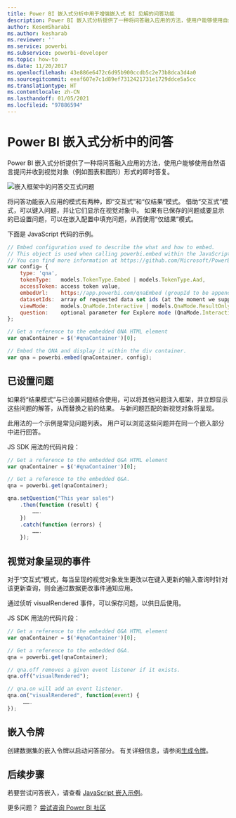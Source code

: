 ```yaml
---
title: Power BI 嵌入式分析中用于增强嵌入式 BI 见解的问答功能
description: Power BI 嵌入式分析提供了一种将问答融入应用的方法，使用户能够使用自然语言提问。 使用 Power BI 嵌入式分析改进嵌入式 BI 见解。
author: KesemSharabi
ms.author: kesharab
ms.reviewer: ''
ms.service: powerbi
ms.subservice: powerbi-developer
ms.topic: how-to
ms.date: 11/20/2017
ms.openlocfilehash: 43e886e6472c6d95b900ccdb5c2e73b8dca3d4a0
ms.sourcegitcommit: eeaf607e7c1d89ef7312421731e1729ddce5a5cc
ms.translationtype: HT
ms.contentlocale: zh-CN
ms.lasthandoff: 01/05/2021
ms.locfileid: "97886594"
---
```

# <a name="qa-in-power-bi-embedded-analytics"></a>Power BI 嵌入式分析中的问答

Power BI 嵌入式分析提供了一种将问答融入应用的方法，使用户能够使用自然语言提问并收到视觉对象（例如图表和图形）形式的即时答复。

![嵌入框架中的问答交互式问题](media/qanda/embedded-qanda.gif)

将问答功能嵌入应用的模式有两种，即“交互式”和“仅结果”模式。 借助“交互式”模式，可以键入问题，并让它们显示在视觉对象中。 如果有已保存的问题或要显示的已设置问题，可以在嵌入配置中填充问题，从而使用“仅结果”模式。

下面是 JavaScript 代码的示例。

```javascript
// Embed configuration used to describe the what and how to embed.
// This object is used when calling powerbi.embed within the JavaScript API.
// You can find more information at https://github.com/Microsoft/PowerBI-JavaScript/wiki/Embed-Configuration-Details.
var config= {
    type: 'qna',
    tokenType:   models.TokenType.Embed | models.TokenType.Aad,
    accessToken: access token value,
    embedUrl:    https://app.powerbi.com/qnaEmbed (groupId to be appended as query parameter if required),
    datasetIds:  array of requested data set ids (at the moment we support only one dataset),
    viewMode:    models.QnaMode.Interactive | models.QnaMode.ResultOnly,
    question:    optional parameter for Explore mode (QnaMode.Interactive) and mandatory for Render Result mode (QnaMode.ResultOnly)
};

// Get a reference to the embedded QNA HTML element
var qnaContainer = $('#qnaContainer')[0];

// Embed the QNA and display it within the div container.
var qna = powerbi.embed(qnaContainer, config);
```

## <a name="set-question"></a>已设置问题

如果将“结果模式”与已设置问题结合使用，可以将其他问题注入框架，并立即显示这些问题的解答，从而替换之前的结果。 与新问题匹配的新视觉对象将呈现。

此用法的一个示例是常见问题列表。 用户可以浏览这些问题并在同一个嵌入部分中进行回答。

JS SDK 用法的代码片段：  

```javascript
// Get a reference to the embedded Q&A HTML element
var qnaContainer = $('#qnaContainer')[0];

// Get a reference to the embedded Q&A.
qna = powerbi.get(qnaContainer);

qna.setQuestion("This year sales")
    .then(function (result) {
        …….
    })
    .catch(function (errors) {
        …….
    });
```

## <a name="visual-rendered-event"></a>视觉对象呈现的事件

对于“交互式”模式，每当呈现的视觉对象发生更改以在键入更新的输入查询时针对该更新查询，则会通过数据更改事件通知应用。

通过侦听 visualRendered 事件，可以保存问题，以供日后使用。 

JS SDK 用法的代码片段：  

```javascript
// Get a reference to the embedded Q&A HTML element
var qnaContainer = $('#qnaContainer')[0];

// Get a reference to the embedded Q&A.
qna = powerbi.get(qnaContainer);

// qna.off removes a given event listener if it exists.
qna.off("visualRendered");

// qna.on will add an event listener.
qna.on("visualRendered", function(event) {
     …….
});
```

## <a name="embed-token"></a>嵌入令牌

创建数据集的嵌入令牌以启动问答部分。 有关详细信息，请参阅[生成令牌](/rest/api/power-bi/embedtoken)。

## <a name="next-steps"></a>后续步骤

若要尝试问答嵌入，请查看 [JavaScript 嵌入示例](https://microsoft.github.io/PowerBI-JavaScript/demo/)。

更多问题？ [尝试咨询 Power BI 社区](https://community.powerbi.com/)